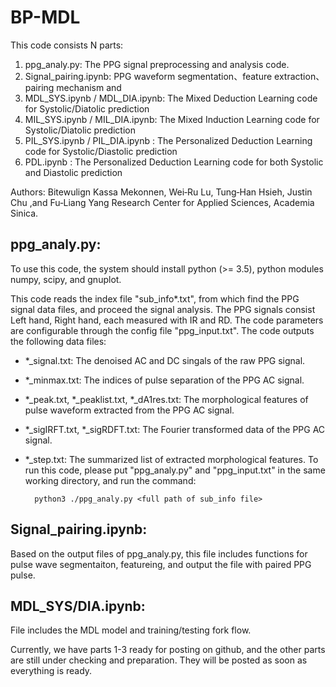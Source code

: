 # BP-MDL

This code consists N parts:

1. ppg_analy.py: The PPG signal preprocessing and analysis code.
2. Signal_pairing.ipynb: PPG waveform segmentation、feature extraction、pairing mechanism and 
3. MDL_SYS.ipynb / MDL_DIA.ipynb: The Mixed Deduction Learning code for Systolic/Diatolic prediction
4. MIL_SYS.ipynb / MIL_DIA.ipynb: The Mixed Induction Learning code for Systolic/Diatolic prediction
5. PIL_SYS.ipynb / PIL_DIA.ipynb : The Personalized Deduction Learning code for Systolic/Diastolic prediction
6. PDL.ipynb : The Personalized Deduction Learning code for both Systolic and Diastolic prediction


Authors: Bitewulign Kassa Mekonnen, Wei‑Ru Lu, Tung‑Han Hsieh, Justin Chu ,and Fu‑Liang Yang
Research Center for Applied Sciences, Academia Sinica. 

## ppg_analy.py:

To use this code, the system should install python (>= 3.5), python modules numpy, scipy, and gnuplot.

This code reads the index file "sub_info*.txt", from which find the PPG signal data files, and proceed the signal analysis. The PPG signals consist Left hand, Right hand, each measured with IR and RD. The code parameters are configurable through the config file "ppg_input.txt". The code outputs the following data files:
* *_signal.txt: The denoised AC and DC singals of the raw PPG signal.
* *_minmax.txt: The indices of pulse separation of the PPG AC signal.
* *_peak.txt, *_peaklist.txt, *_dA1res.txt: The morphological features of pulse waveform extracted from the PPG AC signal.
* *_sigIRFT.txt, *_sigRDFT.txt: The Fourier transformed data of the PPG AC signal.
* *_step.txt: The summarized list of extracted morphological features.
To run this code, please put "ppg_analy.py" and "ppg_input.txt" in the same working directory, and run the command:

        python3 ./ppg_analy.py <full path of sub_info file>
## Signal_pairing.ipynb:
Based on the output files of ppg_analy.py, this file includes functions for pulse wave segmentaiton, featureing, and output the file with paired PPG pulse.

## MDL_SYS/DIA.ipynb:
File includes the MDL model and training/testing fork flow.

Currently, we have parts 1-3 ready for posting on github, and the other parts are still under checking and preparation. They will be posted as soon as everything is ready.
